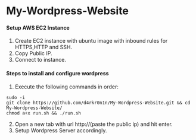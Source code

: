 # My-Wordpress-Website

#### Setup AWS EC2 Instance
1. Create EC2 instance with ubuntu image with inbound rules for HTTPS,HTTP and SSH.
2. Copy Public IP.
3. Connect to instance.
#### Steps to install and configure wordpress
1. Execute the following commands in order:
```Shell
sudo -i
git clone https://github.com/d4rkr0n1n/My-Wordpress-Website.git && cd My-Wordpress-Website/
chmod a+x run.sh && ./run.sh
```
2. Open a new tab with url http://(paste the public ip) and hit enter.
3. Setup Wordpress Server accordingly.
